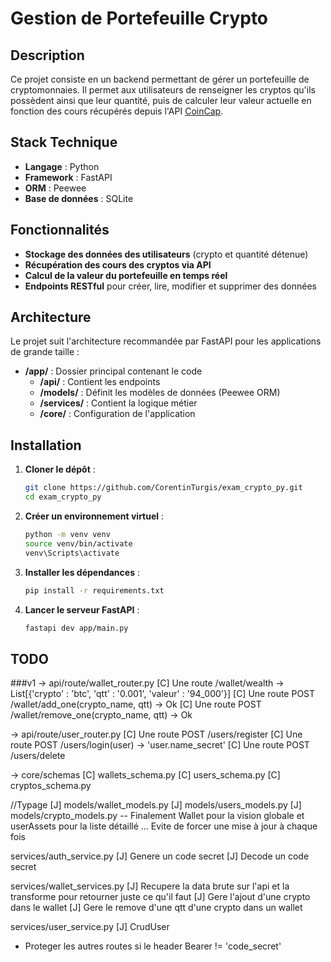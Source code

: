 # Gestion de Portefeuille Crypto

## Description
Ce projet consiste en un backend permettant de gérer un portefeuille de cryptomonnaies. Il permet aux utilisateurs de renseigner les cryptos qu'ils possèdent ainsi que leur quantité, puis de calculer leur valeur actuelle en fonction des cours récupérés depuis l'API [CoinCap](https://docs.coincap.io/).

## Stack Technique
- **Langage** : Python
- **Framework** : FastAPI
- **ORM** : Peewee
- **Base de données** : SQLite

## Fonctionnalités
- **Stockage des données des utilisateurs** (crypto et quantité détenue)
- **Récupération des cours des cryptos via API**
- **Calcul de la valeur du portefeuille en temps réel**
- **Endpoints RESTful** pour créer, lire, modifier et supprimer des données

## Architecture
Le projet suit l'architecture recommandée par FastAPI pour les applications de grande taille :
- **/app/** : Dossier principal contenant le code
    - **/api/** : Contient les endpoints
    - **/models/** : Définit les modèles de données (Peewee ORM)
    - **/services/** : Contient la logique métier
    - **/core/** : Configuration de l'application

## Installation
1. **Cloner le dépôt** :
   ```bash
   git clone https://github.com/CorentinTurgis/exam_crypto_py.git
   cd exam_crypto_py
   ```
2. **Créer un environnement virtuel** :
   ```bash
   python -m venv venv
   source venv/bin/activate
   venv\Scripts\activate
   ```
3. **Installer les dépendances** :
   ```bash
   pip install -r requirements.txt
   ```
4. **Lancer le serveur FastAPI** :
   ```bash
   fastapi dev app/main.py
   ```

## TODO
###v1
-> api/route/wallet_router.py
[C] Une route /wallet/wealth -> List[{'crypto' : 'btc', 'qtt' : '0.001', 'valeur' : '94_000'}]
[C] Une route POST /wallet/add_one(crypto_name, qtt) -> Ok
[C] Une route POST /wallet/remove_one(crypto_name, qtt) -> Ok

-> api/route/user_router.py
[C] Une route POST /users/register
[C] Une route POST /users/login(user) -> 'user.name_secret'
[C] Une route POST /users/delete

-> core/schemas
[C] wallets_schema.py
[C] users_schema.py
[C] cryptos_schema.py

//Typage
[J] models/wallet_models.py
[J] models/users_models.py
[J] models/crypto_models.py
-- Finalement Wallet pour la vision globale et userAssets pour la liste détaillé ... Evite de forcer une mise à jour à chaque fois

services/auth_service.py
[J] Genere un code secret
[J] Decode un code secret

services/wallet_services.py
[J] Recupere la data brute sur l'api et la transforme pour retourner juste ce qu'il faut
[J] Gere l'ajout d'une crypto dans le wallet
[J] Gere le remove d'une qtt d'une crypto dans un wallet

services/user_service.py
[J] CrudUser

- Proteger les autres routes si le header Bearer != 'code_secret'

